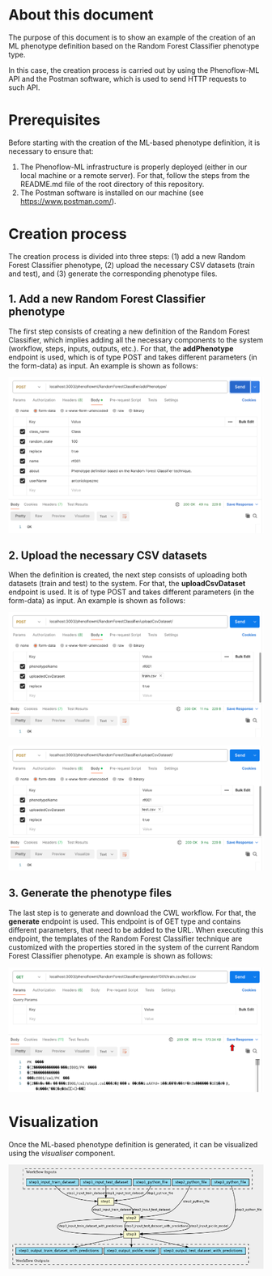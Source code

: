 # About this document

The purpose of this document is to show an example of the creation of an ML phenotype definition based on the Random Forest Classifier phenotype type.

In this case, the creation process is carried out by using the Phenoflow-ML API and the Postman software, which is used to send HTTP requests to such API.

# Prerequisites

Before starting with the creation of the ML-based phenotype definition, it is necessary to ensure that:

  1. The Phenoflow-ML infrastructure is properly deployed (either in our local machine or a remote server). For that, follow the steps from the README.md file of the root directory of this repository.
  2. The Postman software is installed on our machine (see https://www.postman.com/).

# Creation process

The creation process is divided into three steps: (1) add a new Random Forest Classifier phenotype, (2) upload the necessary CSV datasets (train and test), and (3) generate the corresponding phenotype files.

## 1. Add a new Random Forest Classifier phenotype

The first step consists of creating a new definition of the Random Forest Classifier, which implies adding all the necessary components to the system (workflow, steps, inputs, outputs, etc.). For that, the **addPhenotype** endpoint is used, which is of type POST and takes different parameters (in the form-data) as input. An example is shown as follows:

![alt text](1.png "RandomForestClassifier")

## 2. Upload the necessary CSV datasets

When the definition is created, the next step consists of uploading both datasets (train and test) to the system. For that, the **uploadCsvDataset** endpoint is used. It is of type POST and takes different parameters (in the form-data) as input. An example is shown as follows:

![alt text](2.png "RandomForestClassifier")

![alt text](3.png "RandomForestClassifier")

## 3. Generate the phenotype files

The last step is to generate and download the CWL workflow. For that, the **generate** endpoint is used. This endpoint is of GET type and contains different parameters, that need to be added to the URL. When executing this endpoint, the templates of the Random Forest Classifier technique are customized with the properties stored in the system of the current Random Forest Classifier phenotype. An example is shown as follows:

![alt text](4.png "RandomForestClassifier")

# Visualization

Once the ML-based phenotype definition is generated, it can be visualized using the *visualiser* component.

![alt text](5.png "RandomForestClassifier")

